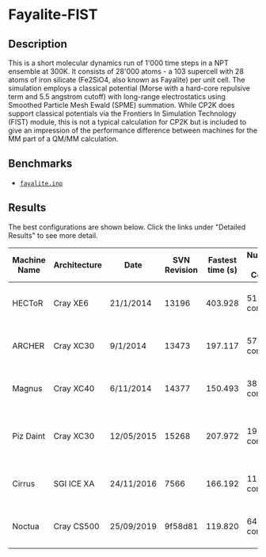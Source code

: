# Fayalite-FIST

## Description

This is a short molecular dynamics run of 1'000 time steps in a NPT ensemble at 300K. It consists of
28'000 atoms - a 103 supercell with 28 atoms of iron silicate (Fe2SiO4, also known as Fayalite) per
unit cell. The simulation employs a classical potential (Morse with a hard-core repulsive term and
5.5 angstrom cutoff) with long-range electrostatics using Smoothed Particle Mesh Ewald (SPME)
summation. While CP2K does support classical potentials via the Frontiers In Simulation Technology
(FIST) module, this is not a typical calculation for CP2K but is included to give an impression of
the performance difference between machines for the MM part of a QM/MM calculation.

## Benchmarks

- [`fayalite.inp`](fayalite.inp)

## Results

The best configurations are shown below. Click the links under "Detailed Results" to see more
detail.

| Machine Name | Architecture | Date       | SVN Revision | Fastest time (s) | Number of Cores | Number of Threads                 | Detailed Results                                                      |
| ------------ | ------------ | ---------- | ------------ | ---------------- | --------------- | --------------------------------- | --------------------------------------------------------------------- |
| HECToR       | Cray XE6     | 21/1/2014  | 13196        | 403.928          | 512 cores       | 2 OMP threads per MPI task        | [hector-h2o-64](https://www.cp2k.org/performance:hector-h2o-64)       |
| ARCHER       | Cray XC30    | 9/1/2014   | 13473        | 197.117          | 576 cores       | 1 OMP thread per MPI task         | [archer-h2o-64](https://www.cp2k.org/performance:archer-h2o-64)       |
| Magnus       | Cray XC40    | 6/11/2014  | 14377        | 150.493          | 384 cores       | 1 OMP thread per MPI task         | [magnus-h2o-64](https://www.cp2k.org/performance:magnus-h2o-64)       |
| Piz Daint    | Cray XC30    | 12/05/2015 | 15268        | 207.972          | 192 cores       | 1 OMP thread per MPI task, no GPU | [piz-daint-h2o-64](https://www.cp2k.org/performance:piz-daint-h2o-64) |
| Cirrus       | SGI ICE XA   | 24/11/2016 | 7566         | 166.192          | 1152 cores      | 9 OMP threads per MPI task        | [cirrus-h2o-64](https://www.cp2k.org/performance:cirrus-h2o-64)       |
| Noctua       | Cray CS500   | 25/09/2019 | 9f58d81      | 119.820          | 640 cores       | 10 OMP thread per MPI task        | [noctua-h2o-64](https://www.cp2k.org/performance:noctua-h2o-64)       |

